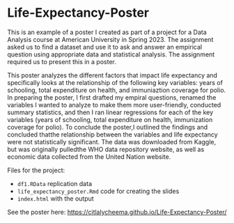 # Life-Expectancy-Poster

This is an example of a poster I created as part of a project for a Data Analysis course at American University in Spring 2023. The assignment asked us to find a dataset and use it to ask and answer an empirical question using appropriate data and statistical analysis. The assignment required us to present this in a poster.

This poster analyzes the different factors that impact life expectancy and specifically looks at the relationship of the following key variables: years of schooling, total expenditure on health, and immuniaztion coverage for polio. In preparing the poster, I first drafted my empiral questions, renamed the variables I wanted to analyze to make them more user-friendly, conducted summary statistics, and then I ran linear regressions for each of the key variables (years of schooling, total expenditure on health, immunization coverage for polio). To conclude the poster,I outlined the findings and concluded thatthe relationship between the variables and life expectancy were not statistically significant. The data was downloaded from Kaggle, but was originally pulledthe WHO data repository website, as well as economic data collected from the United Nation website.

Files for the project:

- `df1.RData` replication data
- `life_expectancy_poster.Rmd` code for creating the slides
- `index.html` with the output

See the poster here: https://citlalycheema.github.io/Life-Expectancy-Poster/
